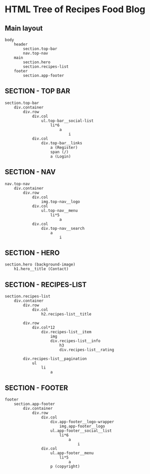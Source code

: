 # HTML Tree of Recipes Food Blog
## Main layout
    body
        header
            section.top-bar
            nav.top-nav
        main
            section.hero
            section.recipes-list
        footer
            section.app-footer

## SECTION - TOP BAR
    section.top-bar
        div.container
            div.row
                div.col
                    ul.top-bar__social-list
                        li*6
                            a
                                i
                div.col
                    div.top-bar__links
                        a (Register)
                        span (/)
                        a (Login)

## SECTION - NAV
    nav.top-nav
        div.container
            div.row
                div.col
                    img.top-nav__logo
                div.col
                    ul.top-nav__menu
                        li*5
                            a   
                div.col
                    div.top-nav__search
                        a
                            i

## SECTION - HERO
    section.hero (background-image)
        h1.hero__title (Contact)

## SECTION - RECIPES-LIST
    section.recipes-list
        div.container
            div.row
                div.col
                    h2.recipes-list__title

            div.row
                div.col*12
                    div.recipes-list__item
                        img
                        div.recipes-list__info
                            h3  
                            div.recipes-list__rating

            div.recipes-list__pagination
                ul
                    li
                        a                  

## SECTION - FOOTER
    footer
        section.app-footer
            div.container
                div.row
                    div.col
                        div.app-footer__logo-wrapper
                            img.app-footer__logo
                        ul.app-footer__social__list
                            li*6
                                a
                                    i
                    div.col
                        ul.app-footer__menu
                            li*5
                                a
                        p (copyright)